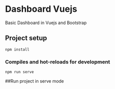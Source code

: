 # Dashboard Vuejs

Basic Dashboard in Vuejs and Bootstrap

## Project setup
```
npm install
```

### Compiles and hot-reloads for development
```
npm run serve
```


##Run project in serve mode
